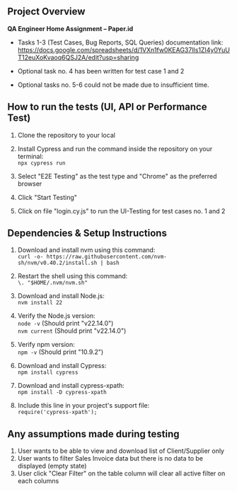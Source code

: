 ## Project Overview

**QA Engineer Home Assignment – Paper.id**

- Tasks 1-3 (Test Cases, Bug Reports, SQL Queries) documentation link:<br>
https://docs.google.com/spreadsheets/d/1VXn1fw0KEAG37lIs1ZI4y0YuUT12euXoKvaoq6QSJ2A/edit?usp=sharing

- Optional task no. 4 has been written for test case 1 and 2
- Optional tasks no. 5-6 could not be made due to insufficient time.
## How to run the tests (UI, API or Performance Test)
1. Clone the repository to your local
2. Install Cypress and run the command inside the repository on your terminal:<br>
`npx cypress run`

3. Select "E2E Testing" as the test type and "Chrome" as the preferred browser
4. Click "Start Testing"
5. Click on file "login.cy.js" to run the UI-Testing for test cases no. 1 and 2

## Dependencies & Setup Instructions
1. Download and install nvm using this command:<br>
`curl -o- https://raw.githubusercontent.com/nvm-sh/nvm/v0.40.2/install.sh | bash`

2. Restart the shell using this command:<br>
`\. "$HOME/.nvm/nvm.sh"`

3. Download and install Node.js:<br>
`nvm install 22`

4. Verify the Node.js version:<br>
`node -v` (Should print "v22.14.0")<br>
`nvm current` (Should print "v22.14.0")

5. Verify npm version:<br>
`npm -v` (Should print "10.9.2")

6. Download and install Cypress:<br>
`npm install cypress`

7. Download and install cypress-xpath:<br>
`npm install -D cypress-xpath`

8. Include this line in your project's support file:<br>
`require('cypress-xpath');`

## Any assumptions made during testing
1. User wants to be able to view and download list of Client/Supplier only
2. User wants to filter Sales Invoice data but there is no data to be displayed (empty state)
3. User click "Clear Filter" on the table column will clear all active filter on each columns

